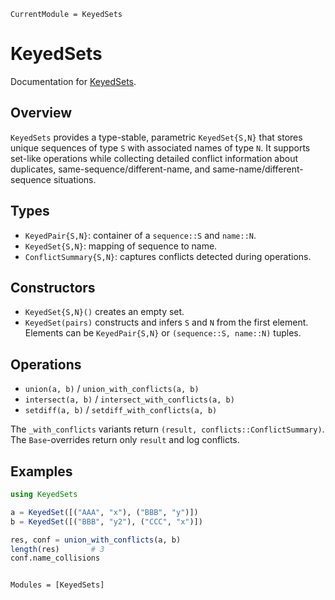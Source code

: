 ```@meta
CurrentModule = KeyedSets
```

# KeyedSets

Documentation for [KeyedSets](https://github.com/mashu/KeyedSets.jl).

## Overview

`KeyedSets` provides a type-stable, parametric `KeyedSet{S,N}` that stores unique
sequences of type `S` with associated names of type `N`. It supports set-like
operations while collecting detailed conflict information about duplicates,
same-sequence/different-name, and same-name/different-sequence situations.

## Types

- `KeyedPair{S,N}`: container of a `sequence::S` and `name::N`.
- `KeyedSet{S,N}`: mapping of sequence to name.
- `ConflictSummary{S,N}`: captures conflicts detected during operations.

## Constructors

- `KeyedSet{S,N}()` creates an empty set.
- `KeyedSet(pairs)` constructs and infers `S` and `N` from the first element.
  Elements can be `KeyedPair{S,N}` or `(sequence::S, name::N)` tuples.

## Operations

- `union(a, b)` / `union_with_conflicts(a, b)`
- `intersect(a, b)` / `intersect_with_conflicts(a, b)`
- `setdiff(a, b)` / `setdiff_with_conflicts(a, b)`

The `_with_conflicts` variants return `(result, conflicts::ConflictSummary)`. The
`Base`-overrides return only `result` and log conflicts.

## Examples

```julia
using KeyedSets

a = KeyedSet([("AAA", "x"), ("BBB", "y")])
b = KeyedSet([("BBB", "y2"), ("CCC", "x")])

res, conf = union_with_conflicts(a, b)
length(res)       # 3
conf.name_collisions
```

```@index
```

```@autodocs
Modules = [KeyedSets]
```
